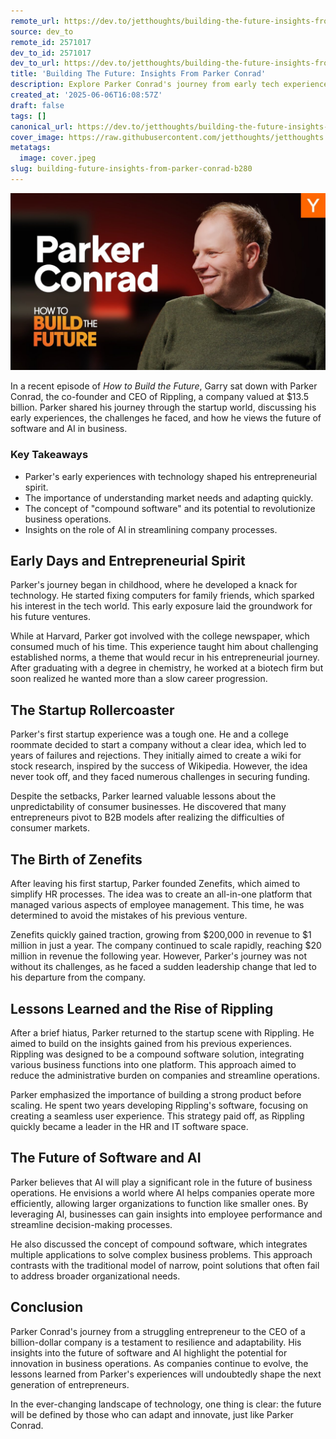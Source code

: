 ```yaml
---
remote_url: https://dev.to/jetthoughts/building-the-future-insights-from-parker-conrad-498d
source: dev_to
remote_id: 2571017
dev_to_id: 2571017
dev_to_url: https://dev.to/jetthoughts/building-the-future-insights-from-parker-conrad-498d
title: 'Building The Future: Insights From Parker Conrad'
description: Explore Parker Conrad's journey from early tech experiences to building Rippling, a $13.5 billion company. Discover insights on entrepreneurship, the future of software, and the role of AI in business.
created_at: '2025-06-06T16:08:57Z'
draft: false
tags: []
canonical_url: https://dev.to/jetthoughts/building-the-future-insights-from-parker-conrad-498d
cover_image: https://raw.githubusercontent.com/jetthoughts/jetthoughts.github.io/master/content/blog/building-future-insights-from-parker-conrad-b280/cover.jpeg
metatags:
  image: cover.jpeg
slug: building-future-insights-from-parker-conrad-b280
---
```

[![Building The Future: Insights From Parker Conrad](file_0.jpg)](https://www.youtube.com/watch?v=FwD0wqwUjAI)

In a recent episode of _How to Build the Future_, Garry sat down with Parker Conrad, the co-founder and CEO of Rippling, a company valued at $13.5 billion. Parker shared his journey through the startup world, discussing his early experiences, the challenges he faced, and how he views the future of software and AI in business.

### Key Takeaways

*   Parker's early experiences with technology shaped his entrepreneurial spirit.
*   The importance of understanding market needs and adapting quickly.
*   The concept of "compound software" and its potential to revolutionize business operations.
*   Insights on the role of AI in streamlining company processes.

## Early Days and Entrepreneurial Spirit

Parker's journey began in childhood, where he developed a knack for technology. He started fixing computers for family friends, which sparked his interest in the tech world. This early exposure laid the groundwork for his future ventures.

While at Harvard, Parker got involved with the college newspaper, which consumed much of his time. This experience taught him about challenging established norms, a theme that would recur in his entrepreneurial journey. After graduating with a degree in chemistry, he worked at a biotech firm but soon realized he wanted more than a slow career progression.

## The Startup Rollercoaster

Parker's first startup experience was a tough one. He and a college roommate decided to start a company without a clear idea, which led to years of failures and rejections. They initially aimed to create a wiki for stock research, inspired by the success of Wikipedia. However, the idea never took off, and they faced numerous challenges in securing funding.

Despite the setbacks, Parker learned valuable lessons about the unpredictability of consumer businesses. He discovered that many entrepreneurs pivot to B2B models after realizing the difficulties of consumer markets.

## The Birth of Zenefits

After leaving his first startup, Parker founded Zenefits, which aimed to simplify HR processes. The idea was to create an all-in-one platform that managed various aspects of employee management. This time, he was determined to avoid the mistakes of his previous venture.

Zenefits quickly gained traction, growing from $200,000 in revenue to $1 million in just a year. The company continued to scale rapidly, reaching $20 million in revenue the following year. However, Parker's journey was not without its challenges, as he faced a sudden leadership change that led to his departure from the company.

## Lessons Learned and the Rise of Rippling

After a brief hiatus, Parker returned to the startup scene with Rippling. He aimed to build on the insights gained from his previous experiences. Rippling was designed to be a compound software solution, integrating various business functions into one platform. This approach aimed to reduce the administrative burden on companies and streamline operations.

Parker emphasized the importance of building a strong product before scaling. He spent two years developing Rippling's software, focusing on creating a seamless user experience. This strategy paid off, as Rippling quickly became a leader in the HR and IT software space.

## The Future of Software and AI

Parker believes that AI will play a significant role in the future of business operations. He envisions a world where AI helps companies operate more efficiently, allowing larger organizations to function like smaller ones. By leveraging AI, businesses can gain insights into employee performance and streamline decision-making processes.

He also discussed the concept of compound software, which integrates multiple applications to solve complex business problems. This approach contrasts with the traditional model of narrow, point solutions that often fail to address broader organizational needs.

## Conclusion

Parker Conrad's journey from a struggling entrepreneur to the CEO of a billion-dollar company is a testament to resilience and adaptability. His insights into the future of software and AI highlight the potential for innovation in business operations. As companies continue to evolve, the lessons learned from Parker's experiences will undoubtedly shape the next generation of entrepreneurs.

In the ever-changing landscape of technology, one thing is clear: the future will be defined by those who can adapt and innovate, just like Parker Conrad.